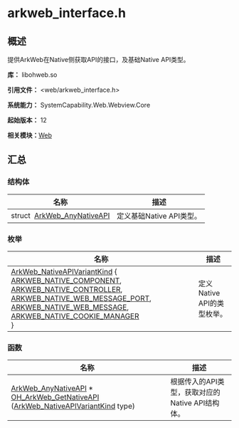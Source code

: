 # arkweb_interface.h


## 概述

提供ArkWeb在Native侧获取API的接口，及基础Native API类型。

**库：** libohweb.so

**引用文件：** <web/arkweb_interface.h>

**系统能力：** SystemCapability.Web.Webview.Core

**起始版本：** 12

**相关模块：**[Web](_web.md)


## 汇总


### 结构体

| 名称 | 描述 | 
| -------- | -------- |
| struct&nbsp;&nbsp;[ArkWeb_AnyNativeAPI](_ark_web___any_native_a_p_i.md) | 定义基础Native API类型。  | 


### 枚举

| 名称 | 描述 | 
| -------- | -------- |
| [ArkWeb_NativeAPIVariantKind](_web.md#arkweb_nativeapivariantkind) {<br/>[ARKWEB_NATIVE_COMPONENT](_web.md), [ARKWEB_NATIVE_CONTROLLER](_web.md), [ARKWEB_NATIVE_WEB_MESSAGE_PORT](_web.md), [ARKWEB_NATIVE_WEB_MESSAGE](_web.md),<br/>[ARKWEB_NATIVE_COOKIE_MANAGER](_web.md)<br/>} | 定义Native API的类型枚举。  | 


### 函数

| 名称 | 描述 | 
| -------- | -------- |
| [ArkWeb_AnyNativeAPI](_ark_web___any_native_a_p_i.md) \* [OH_ArkWeb_GetNativeAPI](_web.md#oh_arkweb_getnativeapi) ([ArkWeb_NativeAPIVariantKind](_web.md#arkweb_nativeapivariantkind) type) | 根据传入的API类型，获取对应的Native API结构体。  | 
